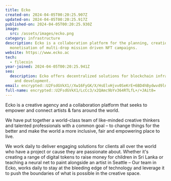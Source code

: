 ```yaml
---
title: Ecko
created-on: 2024-04-05T00:20:25.907Z
updated-on: 2024-04-05T00:20:25.917Z
published-on: 2024-04-05T00:20:25.930Z
image:
  src: /assets/images/ecko.png
category: infrastructure
description: Ecko is a collaboration platform for the planning, creation, and
  monetisation of multi-drop mission driven NFT campaigns.
website: https://www.ecko.ac
tech:
  - filecoin
year-joined: 2024-04-05T00:20:25.941Z
seo:
  description: Ecko offers decentralized solutions for blockchain infrastructure
    and development.
email: encrypted::U2FsdGVkX1//Xw16FyGK/X/HsElvHjvv0SeKrE+6BD4hBydwvd9lnF2l7H+iRCtp
full-name: encrypted::U2FsdGVkX1/LcCc3/x2QAmc9bYv364RTLfL+/+JAit8=
---
```


Ecko is a creative agency and a collaboration platform that seeks to empower and connect artists & fans around the world.

We have put together a world-class team of like-minded creative thinkers and talented professionals with a common goal – to change things for the better and make the world a more inclusive, fair and empowering place to live.

We work daily to deliver engaging solutions for clients all over the world who have a project or cause they are passionate about. Whether it's creating a range of digital tokens to raise money for children in Sri Lanka or teaching a neural net to paint alongside an artist in Seattle – Our team in Ecko, works daily to stay at the bleeding edge of technology and leverage it to push the boundaries of what is possible in the creative space.
